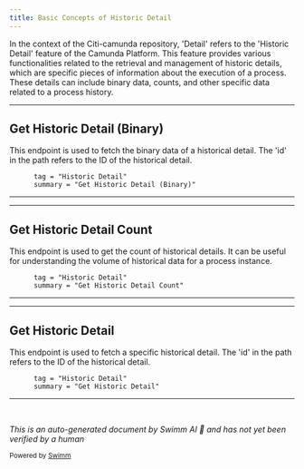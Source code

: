 ```yaml
---
title: Basic Concepts of Historic Detail
---
```

In the context of the Citi-camunda repository, 'Detail' refers to the 'Historic Detail' feature of the Camunda Platform. This feature provides various functionalities related to the retrieval and management of historic details, which are specific pieces of information about the execution of a process. These details can include binary data, counts, and other specific data related to a process history.

<SwmSnippet path="/engine-rest/engine-rest-openapi/src/main/templates/paths/history/detail/{id}/data/get.ftl" line="6">

---

## Get Historic Detail (Binary)

This endpoint is used to fetch the binary data of a historical detail. The 'id' in the path refers to the ID of the historical detail.

```ftl
      tag = "Historic Detail"
      summary = "Get Historic Detail (Binary)"
```

---

</SwmSnippet>

<SwmSnippet path="/engine-rest/engine-rest-openapi/src/main/templates/paths/history/detail/count/get.ftl" line="5">

---

## Get Historic Detail Count

This endpoint is used to get the count of historical details. It can be useful for understanding the volume of historical data for a process instance.

```ftl
      tag = "Historic Detail"
      summary = "Get Historic Detail Count"
```

---

</SwmSnippet>

<SwmSnippet path="/engine-rest/engine-rest-openapi/src/main/templates/paths/history/detail/{id}/get.ftl" line="6">

---

## Get Historic Detail

This endpoint is used to fetch a specific historical detail. The 'id' in the path refers to the ID of the historical detail.

```ftl
      tag = "Historic Detail"
      summary = "Get Historic Detail"
```

---

</SwmSnippet>

&nbsp;

*This is an auto-generated document by Swimm AI 🌊 and has not yet been verified by a human*

<SwmMeta version="3.0.0" repo-id="Z2l0aHViJTNBJTNBQ2l0aS1jYW11bmRhJTNBJTNBZ2lsYWRuYXZvdA==" repo-name="Citi-camunda" doc-type="overview"><sup>Powered by [Swimm](/)</sup></SwmMeta>
